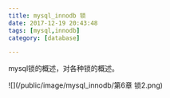```yaml
---
title: mysql_innodb 锁
date: 2017-12-19 20:43:48
tags: [mysql,innodb]
category: [database]

---
```


mysql锁的概述，对各种锁的概述。
<!--more-->
![](/public/image/mysql_innodb/第6章 锁2.png)